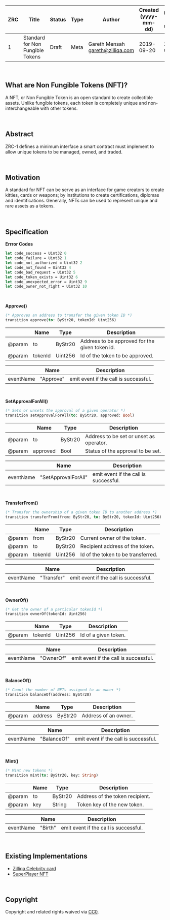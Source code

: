 
|  ZRC | Title | Status| Type | Author | Created (yyyy-mm-dd) | Updated (yyyy-mm-dd)
|--|--|--|--| -- | -- | -- |
| 1  | Standard for Non Fungible Tokens | Draft | Meta  | Gareth Mensah <gareth@zilliqa.com> | 2019-09-20 | 2019-09-20 

<br/> 

## What are Non Fungible Tokens (NFT)?

A NFT, or Non Fungible Token is an open standard to create collectible assets. Unlike fungible tokens, each token is completely unique and non-interchangeable with other tokens.

<br/>

## Abstract 

ZRC-1 defines a minimum interface a smart contract must implement to allow unique tokens to be managed, owned, and traded.

<br/>

## Motivation

A standard for NFT can be serve as an interface for game creators to create kitties, cards or weapons; by institutions to create certifications, diplomas and identifications. Generally, NFTs can be used to represent unique and rare assets as a tokens.

<br/>

## Specification

**Errror Codes**
```ocaml
let code_success = Uint32 0
let code_failure = Uint32 1
let code_not_authorized = Uint32 2
let code_not_found = Uint32 4
let code_bad_request = Uint32 5
let code_token_exists = Uint32 6
let code_unexpected_error = Uint32 9
let code_owner_not_right = Uint32 10
```

<br/>

**Approve()**

```ocaml
(* Approves an address to transfer the given token ID *)
transition approve(to: ByStr20, tokenId: Uint256)
```

|  | Name | Type| Description
|--|--|--|--|
| @param | to | ByStr20 | Address to be approved for the given token id. |
| @param | tokenId | Uint256 | Id of the token to be approved. |

|  | Name | Description
|--|--|--|
| eventName | "Approve" | emit event if the call is successful. |
  
<br/>

**SetApprovalForAll()**

```ocaml
(* Sets or unsets the approval of a given operator *)
transition setApprovalForAll(to: ByStr20, approved: Bool)
```

|  | Name | Type| Description
|--|--|--|--|
| @param | to | ByStr20 | Address to be set or unset as operator. |
| @param | approved | Bool | Status of the approval to be set. |

|  | Name | Description
|--|--|--|
| eventName | "SetApprovalForAll" | emit event if the call is successful. |

<br/>

**TransferFrom()**

```ocaml
(* Transfer the ownership of a given token ID to another address *)
transition transferFrom(from: ByStr20, to: ByStr20, tokenId: Uint256)
```

|  | Name | Type| Description
|--|--|--|--|
| @param | from | ByStr20 | Current owner of the token. |
| @param | to | ByStr20 | Recipient address of the token. |
| @param | tokenId | Uint256 | Id of the token to be transferred. |

|  | Name | Description
|--|--|--|
| eventName | "Transfer" | emit event if the call is successful. |

<br/>

**OwnerOf()**

```ocaml
(* Get the owner of a particular tokenId *)
transition ownerOf(tokenId: Uint256)
```

|  | Name | Type| Description
|--|--|--|--|
| @param | tokenId | Uint256 | Id of a given token. |

|  | Name | Description
|--|--|--|
| eventName | "OwnerOf" | emit event if the call is successful. |

<br/>

**BalanceOf()**

```ocaml
(* Count the number of NFTs assigned to an owner *)
transition balanceOf(address: ByStr20)
```

|  | Name | Type| Description
|--|--|--|--|
| @param | address | ByStr20 | Address of an owner. |

|  | Name | Description
|--|--|--|
| eventName | "BalanceOf" | emit event if the call is successful. |

<br/>

**Mint()**

```ocaml
(* Mint new tokens *)
transition mint(to: ByStr20, key: String)
```

|  | Name | Type| Description
|--|--|--|--|
| @param | to | ByStr20 | Address of the token recipient. |
| @param | key | String | Token key of the new token. |

|  | Name | Description
|--|--|--|
| eventName | "Birth" | emit event if the call is successful. |

<br/>

## Existing Implementations

* [Zilliqa Celebrity card](https://viewblock.io/zilliqa/address/zil1262aknuja095r33kk20mcmwfvjc4wn9wwcjx7u)
* [SuperPlayer NFT](https://viewblock.io/zilliqa/address/zil1vxl33hrua4wsld32zk2fjm6qv3qu4tg6cw4azu)

<br/>

## Copyright

Copyright and related rights waived via [CC0](https://creativecommons.org/publicdomain/zero/1.0/).

